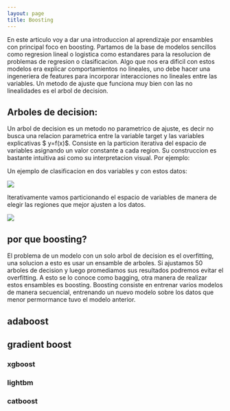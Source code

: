```yaml
---
layout: page
title: Boosting
---
```


En este articulo voy a dar una introduccion al aprendizaje por ensambles con principal foco en boosting. Partamos de la base de modelos sencillos como regresion lineal o logistica como estandares para la resolucion de problemas de regresion o clasificacion. Algo que nos era dificil con estos modelos era explicar comportamientos no lineales, uno debe hacer una ingeneriera de features para incorporar interacciones no lineales entre las variables. Un metodo de ajuste que funciona muy bien con las no linealidades es el arbol de decision.


## Arboles de decision:

Un arbol de decision es un metodo no parametrico de ajuste, es decir no busca una relacion parametrica entre la variable target y las variables explicativas $ y=f(x)$. Consiste en la particion iterativa del espacio de variables asignando un valor constante a cada region. Su construccion es bastante intuitiva asi como su interpretacion visual. 
Por ejemplo:

Un ejemplo de clasificacion en dos variables y con estos datos:


![]('https://github.com/carabedo/carabedo.github.io/raw/main/assets/img/dt_0.png')

Iterativamente vamos particionando el espacio de variables de manera de elegir las regiones que mejor ajusten a los datos.

![]('https://github.com/carabedo/carabedo.github.io/blob/main/assets/img/dt_1.png')

## por que boosting?

El problema de un modelo con un solo arbol de decision es el overfitting, una solucion a esto es usar un ensamble de arboles. Si ajustamos 50 arboles de decision y luego promediamos sus resultados podremos evitar el overfitting. A esto se lo conoce como bagging, otra manera de realizar estos ensambles es boosting.
Boosting consiste en entrenar varios modelos de manera secuencial, entrenando un nuevo modelo sobre los datos que menor permormance tuvo el modelo anterior. 

## adaboost


## gradient boost


### xgboost

### lightbm

### catboost

